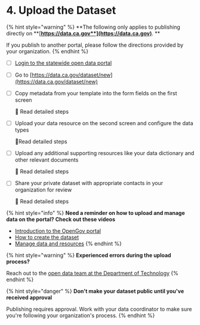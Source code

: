# 4. Upload the Dataset

{% hint style="warning" %}
**The following only applies to publishing directly on **[**https://data.ca.gov**](https://data.ca.gov)**. **

If you publish to another portal, please follow the directions provided by your organization.
{% endhint %}

* [ ] [Login to the statewide open data portal](https://data.ca.gov/user/login) 
* [ ] Go to ​​[https://data.ca.gov/dataset/new](https://data.ca.gov/dataset/new)
*   [ ] Copy metadata from your template into the form fields on the first screen

    :page_facing_up: Read detailed steps
*   [ ] Upload your data resource on the second screen and configure the data types

    :page_facing_up:Read detailed steps
*   [ ] Upload any additional supporting resources like your data dictionary and other relevant documents

    :page_facing_up: Read detailed steps
*   [ ] Share your private dataset with appropriate contacts in your organization for review

    :page_with_curl: Read detailed steps

{% hint style="info" %}
**Need a reminder on how to upload and manage data on the portal? Check out these videos**

* [Introduction to the OpenGov porta](https://opengov.wistia.com/medias/ujfmnqys0i)[l](https://opengov.wistia.com/medias/ehimhonctb)
* [How to create the dataset](https://opengov.wistia.com/medias/ehimhonctb)
* [Manage data and resources](https://opengov.wistia.com/medias/fyeees62st)
{% endhint %}

{% hint style="warning" %}
**Experienced errors during the upload process?**

Reach out to the [open data team at the Department of Technology](mailto:opendata@state.ca.gov?subject=Troubleshooting%20issues%20during%20dataset%20upload)
{% endhint %}

{% hint style="danger" %}
**Don't make your dataset public until you've received approval**

Publishing requires approval. Work with your data coordinator to make sure you're following your organization's process.
{% endhint %}

